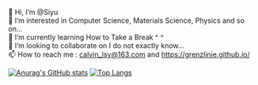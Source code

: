👋 Hi, I’m @Siyu<br>
👀 I’m interested in Computer Science, Materials Science, Physics and so on...<br>
🌱 I’m currently learning How to Take a Break ^ ^<br>
💞️ I’m looking to collaborate on I do not exactly know...<br>
📫 How to reach me : calvin_lsy@163.com and https://grenzlinie.github.io/<br>

[![Anurag's GitHub stats](https://github-readme-stats.vercel.app/api?username=Grenzlinie&show_icons=true)](https://github.com/anuraghazra/github-readme-stats)
[![Top Langs](https://github-readme-stats.vercel.app/api/top-langs/?username=Grenzlinie)](https://github.com/anuraghazra/github-readme-stats)


